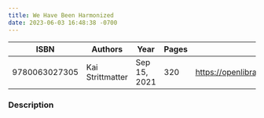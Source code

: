 ```yaml
---
title: We Have Been Harmonized
date: 2023-06-03 16:48:38 -0700
---
```


| ISBN        | Authors      | Year    | Pages    | URL   |
| ----------- | ------------ | ------- | -------- | ----- |
| 9780063027305  | Kai Strittmatter| Sep 15, 2021| 320|https://openlibrary.org/books/OL31855363M/We_Have_Been_Harmonized|    

### Description
